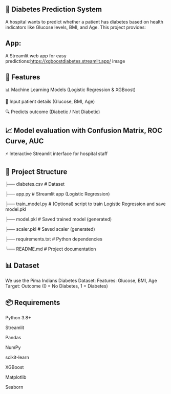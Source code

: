 
## 🏥 Diabetes Prediction System
A hospital wants to predict whether a patient has diabetes based on health indicators like Glucose levels, BMI, and Age. This project provides:

## App:
A Streamlit web app for easy predictions:https://xgboostdiabetes.streamlit.app/ image

## 🚀 Features

📊 Machine Learning Models (Logistic Regression & XGBoost)

🧾 Input patient details (Glucose, BMI, Age)

🔍 Predicts outcome (Diabetic / Not Diabetic)

## 📈 Model evaluation with Confusion Matrix, ROC Curve, AUC
⚡ Interactive Streamlit interface for hospital staff

## 📂 Project Structure
├── diabetes.csv              # Dataset

├── app.py                    # Streamlit app (Logistic Regression)

├── train_model.py            # (Optional) script to train Logistic Regression and save model.pkl

├── model.pkl                 # Saved trained model (generated)

├── scaler.pkl                # Saved scaler (generated)

├── requirements.txt          # Python dependencies

└── README.md                 # Project documentation

## 📊 Dataset
We use the Pima Indians Diabetes Dataset:
Features: Glucose, BMI, Age
Target: Outcome (0 = No Diabetes, 1 = Diabetes)

## 📦 Requirements

Python 3.8+

Streamlit

Pandas

NumPy

scikit-learn

XGBoost

Matplotlib

Seaborn
